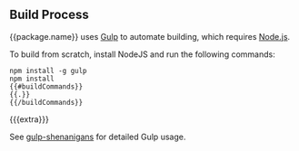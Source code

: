 ## Build Process

{{package.name}} uses [Gulp](http://gulpjs.com/) to automate building, which requires [Node.js](http://node.js.org).

To build from scratch, install NodeJS and run the following commands:

```
npm install -g gulp
npm install
{{#buildCommands}}
{{.}}
{{/buildCommands}}
```

{{{extra}}}

See [gulp-shenanigans](https://github.com/FullScreenShenanigans/gulp-shenanigans) for detailed Gulp usage.
